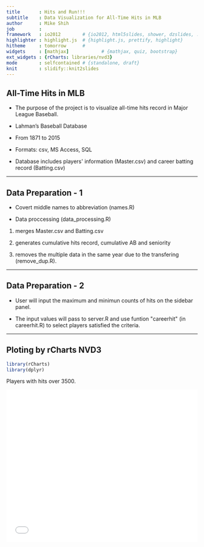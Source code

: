 ```yaml
---
title       : Hits and Run!!!
subtitle    : Data Visualization for All-Time Hits in MLB
author      : Mike Shih
job         : 
framework   : io2012        # {io2012, html5slides, shower, dzslides, ...}
highlighter : highlight.js  # {highlight.js, prettify, highlight}
hitheme     : tomorrow      # 
widgets     : [mathjax]            # {mathjax, quiz, bootstrap}
ext_widgets : {rCharts: libraries/nvd3}
mode        : selfcontained # {standalone, draft}
knit        : slidify::knit2slides
--- 
```

## All-Time Hits in MLB
- The purpose of the project is to visualize all-time hits record in Major League Baseball.

- Lahman’s Baseball Database

- From 1871 to 2015

- Formats: csv, MS Access, SQL

- Database includes players' information (Master.csv) and career batting record (Batting.csv)

---

## Data Preparation - 1

- Covert middle names to abbreviation (names.R)

- Data proccessing (data_processing.R) 

1. merges Master.csv and Batting.csv
        
2. generates cumulative hits record, cumulative AB and seniority

3. removes the multiple data in the same year due to the transfering (remove_dup.R).   

---
## Data Preparation - 2

- User will input the maximum and minimun counts of hits on the sidebar panel. 

- The input values will pass to server.R and use funtion "careerhit" (in careerhit.R) to select players satisfied the criteria. 

---
## Ploting by rCharts NVD3


```r
library(rCharts)
library(dplyr)
```

Players with hits over 3500.

<iframe src=' figure/nvd3plot2-1.html ' scrolling='no' frameBorder='0' seamless class='rChart nvd3 ' id=iframe- chart3e1631d0ee1e ></iframe> <style>iframe.rChart{ width: 100%; height: 400px;}</style>

